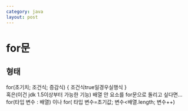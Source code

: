 ```yaml
---
category: java
layout: post
---
```

# for문
## 형태
for(초기치; 조건식; 증감식) { 조건식true일경우실행식 }       
혹은(이건 jdk 1.5이상부터 가능한 기능)  배열 안 요소를 for문으로 돌리고 싶다면...            
for(타입 변수 : 배열) 이나   for( 타입 변수=초기값; 변수<배열.length; 변수++)     